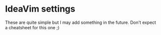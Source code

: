 # IdeaVim settings

These are quite simple but I may add something in the future. Don't expect a cheatsheet for this one ;)
